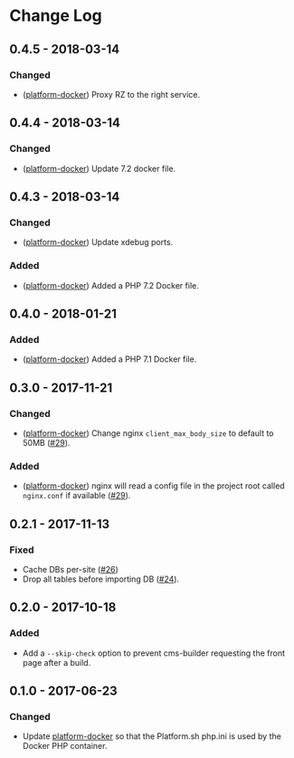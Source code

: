 # Change Log

## 0.4.5 - 2018-03-14
### Changed
- ([platform-docker]) Proxy RZ to the right service.

## 0.4.4 - 2018-03-14
### Changed
- ([platform-docker]) Update 7.2 docker file.

## 0.4.3 - 2018-03-14
### Changed
- ([platform-docker]) Update xdebug ports.
### Added
- ([platform-docker]) Added a PHP 7.2 Docker file.

## 0.4.0 - 2018-01-21
### Added
- ([platform-docker]) Added a PHP 7.1 Docker file.

## 0.3.0 - 2017-11-21
### Changed
- ([platform-docker]) Change nginx `client_max_body_size` to default to 50MB ([#29]).
### Added
- ([platform-docker]) nginx will read a config file in the project root called `nginx.conf` if available ([#29]).

## 0.2.1 - 2017-11-13
### Fixed
- Cache DBs per-site ([#26])
- Drop all tables before importing DB ([#24]).

## 0.2.0 - 2017-10-18
### Added
- Add a `--skip-check` option to prevent cms-builder requesting the front page after a build.

## 0.1.0 - 2017-06-23
### Changed
- Update [platform-docker] so that the Platform.sh php.ini is used by the Docker PHP container.

[#24]: https://github.com/tes/cms-builder/issues/24
[#26]: https://github.com/tes/cms-builder/issues/26
[#29]: https://github.com/tes/cms-builder/issues/29
[platform-docker]: https://github.com/tes/platform-docker
